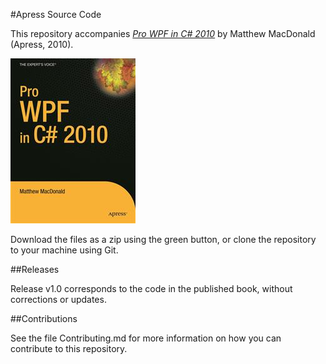 #Apress Source Code

This repository accompanies [*Pro WPF in C# 2010*](http://www.apress.com/9781430272052) by Matthew MacDonald (Apress, 2010).

![Cover image](9781430272052.jpg)

Download the files as a zip using the green button, or clone the repository to your machine using Git.

##Releases

Release v1.0 corresponds to the code in the published book, without corrections or updates.

##Contributions

See the file Contributing.md for more information on how you can contribute to this repository.
